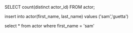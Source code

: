 <!-- 1. Count how many actors are in the table -->

SELECT count(distinct actor_id)
FROM actor;

<!-- 2. Try to add a new actor, with some blank fields. What happens ? -->
<!-- insert a new row -->
insert into actor(first_name, last_name)
values ('sam','guetta')

select * from actor
where first_name = 'sam'